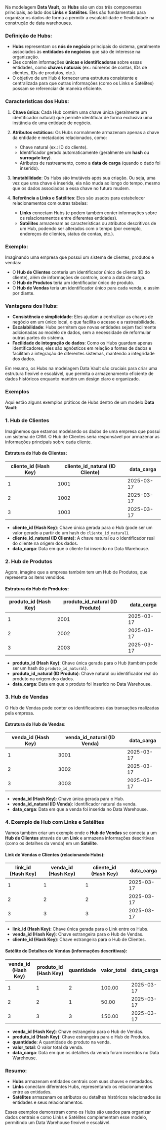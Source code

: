 Na modelagem **Data Vault**, os **Hubs** são um dos três componentes principais, ao lado dos **Links** e **Satélites**. Eles são fundamentais para organizar os dados de forma a permitir a escalabilidade e flexibilidade na construção de data warehouses. 

### Definição de Hubs:
- **Hubs** representam os **nós de negócio** principais do sistema, geralmente associados às **entidades de negócios** que são de interesse na organização.
- Eles contêm informações **únicas e identificadoras** sobre essas entidades, como **chaves naturais** (ex.: números de contas, IDs de clientes, IDs de produtos, etc.).
- O objetivo de um Hub é fornecer uma estrutura consistente e centralizada para que outras informações (como os Links e Satélites) possam se referenciar de maneira eficiente.
  
### Características dos Hubs:
1. **Chave única**: Cada Hub contém uma chave única (geralmente um identificador natural) que permite identificar de forma exclusiva uma instância de uma entidade de negócio.
   
2. **Atributos estáticos**: Os Hubs normalmente armazenam apenas a chave da entidade e metadados relacionados, como:
   - Chave natural (ex.: ID do cliente).
   - Identificador gerado automaticamente (geralmente um **hash** ou **surrogate key**).
   - Atributos de rastreamento, como a **data de carga** (quando o dado foi inserido).
   
3. **Imutabilidade**: Os Hubs são imutáveis após sua criação. Ou seja, uma vez que uma chave é inserida, ela não muda ao longo do tempo, mesmo que os dados associados a essa chave no futuro mudem.

4. **Referência a Links e Satélites**: Eles são usados para estabelecer relacionamentos com outras tabelas:
   - **Links** conectam Hubs (e podem também conter informações sobre os relacionamentos entre diferentes entidades).
   - **Satélites** armazenam as características ou atributos descritivos de um Hub, podendo ser alterados com o tempo (por exemplo, endereços de clientes, status de contas, etc.).

### Exemplo:
Imaginando uma empresa que possui um sistema de clientes, produtos e vendas:
- O **Hub de Clientes** conteria um identificador único de cliente (ID do cliente), além de informações de controle, como a data de carga.
- O **Hub de Produtos** teria um identificador único de produto.
- O **Hub de Vendas** teria um identificador único para cada venda, e assim por diante.

### Vantagens dos Hubs:
- **Consistência e simplicidade**: Eles ajudam a centralizar as chaves de negócio em um único local, o que facilita o acesso e a rastreabilidade.
- **Escalabilidade**: Hubs permitem que novas entidades sejam facilmente adicionadas ao modelo de dados, sem a necessidade de reformular outras partes do sistema.
- **Facilidade de integração de dados**: Como os Hubs guardam apenas identificadores, eles são agnósticos em relação a fontes de dados e facilitam a integração de diferentes sistemas, mantendo a integridade dos dados.

Em resumo, os Hubs na modelagem Data Vault são cruciais para criar uma estrutura flexível e escalável, que permita o armazenamento eficiente de dados históricos enquanto mantém um design claro e organizado.

### Exemplos

Aqui estão alguns exemplos práticos de Hubs dentro de um modelo **Data Vault**:

### 1. **Hub de Clientes**

Imaginemos que estamos modelando os dados de uma empresa que possui um sistema de CRM. O Hub de Clientes seria responsável por armazenar as informações principais sobre cada cliente.

#### Estrutura do Hub de Clientes:
| **cliente_id (Hash Key)** | **cliente_id_natural (ID Cliente)** | **data_carga**   |
|---------------------------|-------------------------------------|------------------|
| 1                         | 1001                                | 2025-03-17      |
| 2                         | 1002                                | 2025-03-17      |
| 3                         | 1003                                | 2025-03-17      |

- **cliente_id (Hash Key)**: Chave única gerada para o Hub (pode ser um valor gerado a partir de um hash do `cliente_id_natural`).
- **cliente_id_natural (ID Cliente)**: A chave natural ou o identificador real do cliente na origem dos dados.
- **data_carga**: Data em que o cliente foi inserido no Data Warehouse.

### 2. **Hub de Produtos**

Agora, imagine que a empresa também tem um Hub de Produtos, que representa os itens vendidos.

#### Estrutura do Hub de Produtos:
| **produto_id (Hash Key)** | **produto_id_natural (ID Produto)** | **data_carga**   |
|---------------------------|-------------------------------------|------------------|
| 1                         | 2001                                | 2025-03-17      |
| 2                         | 2002                                | 2025-03-17      |
| 3                         | 2003                                | 2025-03-17      |

- **produto_id (Hash Key)**: Chave única gerada para o Hub (também pode ser um hash do `produto_id_natural`).
- **produto_id_natural (ID Produto)**: Chave natural ou identificador real do produto na origem dos dados.
- **data_carga**: Data em que o produto foi inserido no Data Warehouse.

### 3. **Hub de Vendas**

O Hub de Vendas pode conter os identificadores das transações realizadas pela empresa.

#### Estrutura do Hub de Vendas:
| **venda_id (Hash Key)** | **venda_id_natural (ID Venda)** | **data_carga**   |
|-------------------------|---------------------------------|------------------|
| 1                       | 3001                            | 2025-03-17      |
| 2                       | 3002                            | 2025-03-17      |
| 3                       | 3003                            | 2025-03-17      |

- **venda_id (Hash Key)**: Chave única gerada para o Hub.
- **venda_id_natural (ID Venda)**: Identificador natural da venda.
- **data_carga**: Data em que a venda foi inserida no Data Warehouse.

### 4. **Exemplo de Hub com Links e Satélites**

Vamos também criar um exemplo onde o **Hub de Vendas** se conecta a um **Hub de Clientes** através de um **Link** e armazena informações descritivas (como os detalhes da venda) em um **Satélite**.

#### Link de Vendas e Clientes (relacionando Hubs):
| **link_id (Hash Key)** | **venda_id (Hash Key)** | **cliente_id (Hash Key)** | **data_carga**   |
|------------------------|-------------------------|---------------------------|------------------|
| 1                      | 1                       | 1                         | 2025-03-17      |
| 2                      | 2                       | 2                         | 2025-03-17      |
| 3                      | 3                       | 3                         | 2025-03-17      |

- **link_id (Hash Key)**: Chave única gerada para o Link entre os Hubs.
- **venda_id (Hash Key)**: Chave estrangeira para o Hub de Vendas.
- **cliente_id (Hash Key)**: Chave estrangeira para o Hub de Clientes.

#### Satélite de Detalhes de Vendas (informações descritivas):

| **venda_id (Hash Key)** | **produto_id (Hash Key)** | **quantidade** | **valor_total** | **data_carga**   |
|-------------------------|---------------------------|----------------|-----------------|------------------|
| 1                       | 1                         | 2              | 100.00          | 2025-03-17      |
| 2                       | 2                         | 1              | 50.00           | 2025-03-17      |
| 3                       | 3                         | 3              | 150.00          | 2025-03-17      |

- **venda_id (Hash Key)**: Chave estrangeira para o Hub de Vendas.
- **produto_id (Hash Key)**: Chave estrangeira para o Hub de Produtos.
- **quantidade**: A quantidade do produto na venda.
- **valor_total**: O valor total da venda.
- **data_carga**: Data em que os detalhes da venda foram inseridos no Data Warehouse.

### Resumo:

- **Hubs** armazenam entidades centrais com suas chaves e metadados.
- **Links** conectam diferentes Hubs, representando os relacionamentos entre as entidades.
- **Satélites** armazenam os atributos ou detalhes históricos relacionados às entidades e seus relacionamentos.

Esses exemplos demonstram como os Hubs são usados para organizar dados centrais e como Links e Satélites complementam esse modelo, permitindo um Data Warehouse flexível e escalável.
